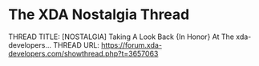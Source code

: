 # The XDA Nostalgia Thread

THREAD TITLE: [NOSTALGIA] Taking A Look Back {In Honor} At The xda-developers...
THREAD URL: https://forum.xda-developers.com/showthread.php?t=3657063
